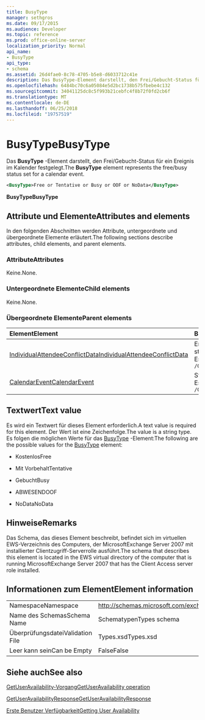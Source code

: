 ```yaml
---
title: BusyType
manager: sethgros
ms.date: 09/17/2015
ms.audience: Developer
ms.topic: reference
ms.prod: office-online-server
localization_priority: Normal
api_name:
- BusyType
api_type:
- schema
ms.assetid: 26d4fae0-8c78-4705-b5e8-d6033712c41e
description: Das BusyType-Element darstellt, den Frei/Gebucht-Status für ein Ereignis im Kalender festgelegt.
ms.openlocfilehash: 6484bc70c6a05084e5d2bc1738b575fbebe4c132
ms.sourcegitcommit: 34041125dc8c5f993b21cebfc4f8b72f0fd2cb6f
ms.translationtype: MT
ms.contentlocale: de-DE
ms.lasthandoff: 06/25/2018
ms.locfileid: "19757519"
---
```

# <a name="busytype"></a><span data-ttu-id="72756-103">BusyType</span><span class="sxs-lookup"><span data-stu-id="72756-103">BusyType</span></span>

<span data-ttu-id="72756-104">Das **BusyType** -Element darstellt, den Frei/Gebucht-Status für ein Ereignis im Kalender festgelegt.</span><span class="sxs-lookup"><span data-stu-id="72756-104">The **BusyType** element represents the free/busy status set for a calendar event.</span></span> 
  
```xml
<BusyType>Free or Tentative or Busy or OOF or NoData</BusyType>
```

 <span data-ttu-id="72756-105">**BusyType**</span><span class="sxs-lookup"><span data-stu-id="72756-105">**BusyType**</span></span>
## <a name="attributes-and-elements"></a><span data-ttu-id="72756-106">Attribute und Elemente</span><span class="sxs-lookup"><span data-stu-id="72756-106">Attributes and elements</span></span>

<span data-ttu-id="72756-107">In den folgenden Abschnitten werden Attribute, untergeordnete und übergeordnete Elemente erläutert.</span><span class="sxs-lookup"><span data-stu-id="72756-107">The following sections describe attributes, child elements, and parent elements.</span></span>
  
### <a name="attributes"></a><span data-ttu-id="72756-108">Attribute</span><span class="sxs-lookup"><span data-stu-id="72756-108">Attributes</span></span>

<span data-ttu-id="72756-109">Keine.</span><span class="sxs-lookup"><span data-stu-id="72756-109">None.</span></span>
  
### <a name="child-elements"></a><span data-ttu-id="72756-110">Untergeordnete Elemente</span><span class="sxs-lookup"><span data-stu-id="72756-110">Child elements</span></span>

<span data-ttu-id="72756-111">Keine.</span><span class="sxs-lookup"><span data-stu-id="72756-111">None.</span></span>
  
### <a name="parent-elements"></a><span data-ttu-id="72756-112">Übergeordnete Elemente</span><span class="sxs-lookup"><span data-stu-id="72756-112">Parent elements</span></span>

|<span data-ttu-id="72756-113">**Element**</span><span class="sxs-lookup"><span data-stu-id="72756-113">**Element**</span></span>|<span data-ttu-id="72756-114">**Beschreibung**</span><span class="sxs-lookup"><span data-stu-id="72756-114">**Description**</span></span>|
|:-----|:-----|
|[<span data-ttu-id="72756-115">IndividualAttendeeConflictData</span><span class="sxs-lookup"><span data-stu-id="72756-115">IndividualAttendeeConflictData</span></span>](individualattendeeconflictdata.md) <br/> |<span data-ttu-id="72756-116">Enthält eines Benutzers oder Kontakts Frei/Gebucht-Status für ein Zeitfenster, das zur selben Zeit als die Uhrzeit der vorgeschlagenen Besprechung auftritt.</span><span class="sxs-lookup"><span data-stu-id="72756-116">Contains a user's or contact's free/busy status for a time window that occurs at the same time as the suggested meeting time.</span></span>  <br/> <span data-ttu-id="72756-117">Es folgt der XPath-Ausdruck, der dieses Element:</span><span class="sxs-lookup"><span data-stu-id="72756-117">The following is the XPath expression to this element:</span></span>  <br/>  `/GetUserAvailabilityResponse/SuggestionsResponse/SuggestionDayResultArray/SuggestionDayResult[i]/SuggestionArray/Suggestion[i]/AttendeeConflictDataArray/IndividualAttendeeConflictData` <br/> |
|[<span data-ttu-id="72756-118">CalendarEvent</span><span class="sxs-lookup"><span data-stu-id="72756-118">CalendarEvent</span></span>](calendarevent.md) <br/> |<span data-ttu-id="72756-119">Stellt eine einzelne Kalender Element vorkommen.</span><span class="sxs-lookup"><span data-stu-id="72756-119">Represents a unique calendar item occurrence.</span></span>  <br/> <span data-ttu-id="72756-120">Es folgt der XPath-Ausdruck, der dieses Element:</span><span class="sxs-lookup"><span data-stu-id="72756-120">The following is the XPath expression to this element:</span></span>  <br/>  `/GetUserAvailabilityResponse/FreeBusyResponseArray/FreeBusyResponse/FreeBusyView/CalendarEventArray/CalendarEvent[i]` <br/> |
   
## <a name="text-value"></a><span data-ttu-id="72756-121">Textwert</span><span class="sxs-lookup"><span data-stu-id="72756-121">Text value</span></span>

<span data-ttu-id="72756-122">Es wird ein Textwert für dieses Element erforderlich.</span><span class="sxs-lookup"><span data-stu-id="72756-122">A text value is required for this element.</span></span> <span data-ttu-id="72756-123">Der Wert ist eine Zeichenfolge.</span><span class="sxs-lookup"><span data-stu-id="72756-123">The value is a string type.</span></span> <span data-ttu-id="72756-124">Es folgen die möglichen Werte für das [BusyType](busytype.md) -Element:</span><span class="sxs-lookup"><span data-stu-id="72756-124">The following are the possible values for the [BusyType](busytype.md) element:</span></span> 
  
- <span data-ttu-id="72756-125">Kostenlos</span><span class="sxs-lookup"><span data-stu-id="72756-125">Free</span></span>
    
- <span data-ttu-id="72756-126">Mit Vorbehalt</span><span class="sxs-lookup"><span data-stu-id="72756-126">Tentative</span></span>
    
- <span data-ttu-id="72756-127">Gebucht</span><span class="sxs-lookup"><span data-stu-id="72756-127">Busy</span></span>
    
- <span data-ttu-id="72756-128">ABWESEND</span><span class="sxs-lookup"><span data-stu-id="72756-128">OOF</span></span>
    
- <span data-ttu-id="72756-129">NoData</span><span class="sxs-lookup"><span data-stu-id="72756-129">NoData</span></span>
    
## <a name="remarks"></a><span data-ttu-id="72756-130">Hinweise</span><span class="sxs-lookup"><span data-stu-id="72756-130">Remarks</span></span>

<span data-ttu-id="72756-131">Das Schema, das dieses Element beschreibt, befindet sich im virtuellen EWS-Verzeichnis des Computers, der MicrosoftExchange Server 2007 mit installierter Clientzugriff-Serverrolle ausführt.</span><span class="sxs-lookup"><span data-stu-id="72756-131">The schema that describes this element is located in the EWS virtual directory of the computer that is running MicrosoftExchange Server 2007 that has the Client Access server role installed.</span></span>
  
## <a name="element-information"></a><span data-ttu-id="72756-132">Informationen zum Element</span><span class="sxs-lookup"><span data-stu-id="72756-132">Element information</span></span>

|||
|:-----|:-----|
|<span data-ttu-id="72756-133">Namespace</span><span class="sxs-lookup"><span data-stu-id="72756-133">Namespace</span></span>  <br/> |http://schemas.microsoft.com/exchange/services/2006/types  <br/> |
|<span data-ttu-id="72756-134">Name des Schemas</span><span class="sxs-lookup"><span data-stu-id="72756-134">Schema Name</span></span>  <br/> |<span data-ttu-id="72756-135">Schematypen</span><span class="sxs-lookup"><span data-stu-id="72756-135">Types schema</span></span>  <br/> |
|<span data-ttu-id="72756-136">Überprüfungsdatei</span><span class="sxs-lookup"><span data-stu-id="72756-136">Validation File</span></span>  <br/> |<span data-ttu-id="72756-137">Types.xsd</span><span class="sxs-lookup"><span data-stu-id="72756-137">Types.xsd</span></span>  <br/> |
|<span data-ttu-id="72756-138">Leer kann sein</span><span class="sxs-lookup"><span data-stu-id="72756-138">Can be Empty</span></span>  <br/> |<span data-ttu-id="72756-139">False</span><span class="sxs-lookup"><span data-stu-id="72756-139">False</span></span>  <br/> |
   
## <a name="see-also"></a><span data-ttu-id="72756-140">Siehe auch</span><span class="sxs-lookup"><span data-stu-id="72756-140">See also</span></span>



[<span data-ttu-id="72756-141">GetUserAvailability-Vorgang</span><span class="sxs-lookup"><span data-stu-id="72756-141">GetUserAvailability operation</span></span>](getuseravailability-operation.md)
  
[<span data-ttu-id="72756-142">GetUserAvailabilityResponse</span><span class="sxs-lookup"><span data-stu-id="72756-142">GetUserAvailabilityResponse</span></span>](getuseravailabilityresponse.md)


[<span data-ttu-id="72756-143">Erste Benutzer Verfügbarkeit</span><span class="sxs-lookup"><span data-stu-id="72756-143">Getting User Availability</span></span>](http://msdn.microsoft.com/library/d4133fcb-9b0f-4e6b-aadf-a389da83516a%28Office.15%29.aspx)


